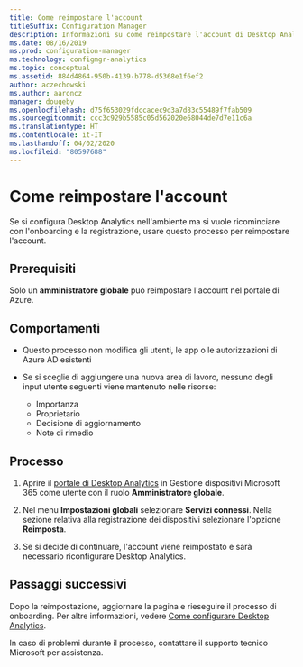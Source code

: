 ```yaml
---
title: Come reimpostare l'account
titleSuffix: Configuration Manager
description: Informazioni su come reimpostare l'account di Desktop Analytics.
ms.date: 08/16/2019
ms.prod: configuration-manager
ms.technology: configmgr-analytics
ms.topic: conceptual
ms.assetid: 884d4864-950b-4139-b778-d5368e1f6ef2
author: aczechowski
ms.author: aaroncz
manager: dougeby
ms.openlocfilehash: d75f653029fdccacec9d3a7d83c55489f7fab509
ms.sourcegitcommit: ccc3c929b5585c05d562020e68044de7d7e11c6a
ms.translationtype: HT
ms.contentlocale: it-IT
ms.lasthandoff: 04/02/2020
ms.locfileid: "80597688"
---
```

# <a name="how-to-reset-your-account"></a>Come reimpostare l'account

<!-- 3733897 -->

Se si configura Desktop Analytics nell'ambiente ma si vuole ricominciare con l'onboarding e la registrazione, usare questo processo per reimpostare l'account.

## <a name="prerequisites"></a>Prerequisiti

Solo un **amministratore globale** può reimpostare l'account nel portale di Azure.

## <a name="behaviors"></a>Comportamenti

- Questo processo non modifica gli utenti, le app o le autorizzazioni di Azure AD esistenti

- Se si sceglie di aggiungere una nuova area di lavoro, nessuno degli input utente seguenti viene mantenuto nelle risorse:
    - Importanza
    - Proprietario
    - Decisione di aggiornamento
    - Note di rimedio

## <a name="process"></a>Processo

1. Aprire il [portale di Desktop Analytics](https://aka.ms/desktopanalytics) in Gestione dispositivi Microsoft 365 come utente con il ruolo **Amministratore globale**.

1. Nel menu **Impostazioni globali** selezionare **Servizi connessi**. Nella sezione relativa alla registrazione dei dispositivi selezionare l'opzione **Reimposta**.

1. Se si decide di continuare, l'account viene reimpostato e sarà necessario riconfigurare Desktop Analytics.

## <a name="next-steps"></a>Passaggi successivi

Dopo la reimpostazione, aggiornare la pagina e rieseguire il processo di onboarding. Per altre informazioni, vedere [Come configurare Desktop Analytics](/sccm/desktop-analytics/set-up).

In caso di problemi durante il processo, contattare il supporto tecnico Microsoft per assistenza.
